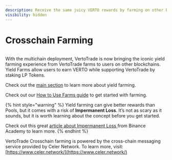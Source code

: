 ```yaml
---
description: Receive the same juicy VERTO rewards by farming on other blockchains
visibility: hidden
---
```


# Crosschain Farming

<figure><img src="../../../public/assets/image (9).png" alt=""><figcaption></figcaption></figure>

With the multichain deployment, VertoTrade is now bringing the iconic yield farming experience from VertoTrade farms to users on other blockchains. Yield Farms allow users to earn VERTO while supporting VertoTrade by staking LP Tokens.

Check out the [main section](../) to learn more about yield farming.

Check out our [How to Use Farms guide](https://docs.vertotrade.com/products/yield-farming/how-to-use-farms) to get started with farming.

{% hint style="warning" %}
Yield farming can give better rewards than Pools, but it comes with a risk of **Impermanent Loss**. It’s not as scary as it sounds, but it is worth learning about the concept before you get started.

Check out this great [article about Impermanent Loss ](https://academy.binance.com/en/articles/impermanent-loss-explained)from Binance Academy to learn more.
{% endhint %}

VertoTrade Crosschain farming is powered by the cross-chain messaging service provided by Celer Network. To learn more, visit: [https://www.celer.network/](https://www.celer.network/)
